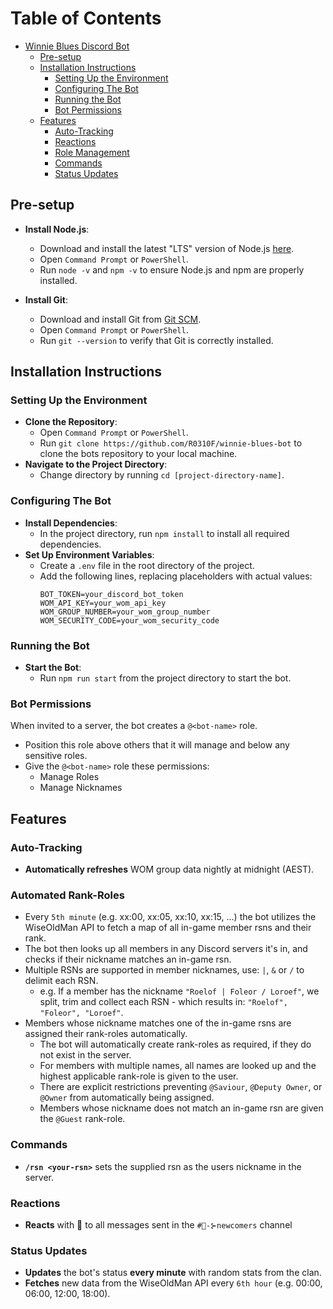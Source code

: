 # Table of Contents
- [Winnie Blues Discord Bot](#winnie-blues-discord-bot)
  - [Pre-setup](#pre-setup)
  - [Installation Instructions](#installation-instructions)
    - [Setting Up the Environment](#setting-up-the-environment)
    - [Configuring The Bot](#configuring-the-bot)
    - [Running the Bot](#running-the-bot)
    - [Bot Permissions](#bot-permissions)
  - [Features](#features)
    - [Auto-Tracking](#auto-tracking)
    - [Reactions](#reactions)
    - [Role Management](#role-management)
    - [Commands](#commands)
    - [Status Updates](#status-updates)

## Pre-setup

- **Install Node.js**:
    - Download and install the latest "LTS" version of Node.js [here](https://nodejs.org/en/download).
    - Open `Command Prompt` or `PowerShell`.
    - Run `node -v` and `npm -v` to ensure Node.js and npm are properly installed.

- **Install Git**:
    - Download and install Git from [Git SCM](https://git-scm.com/download/win).
    - Open `Command Prompt` or `PowerShell`.
    - Run `git --version` to verify that Git is correctly installed.

## Installation Instructions

### Setting Up the Environment

- **Clone the Repository**:
    - Open `Command Prompt` or `PowerShell`.
    - Run `git clone https://github.com/R0310F/winnie-blues-bot` to clone the bots repository to your local machine.
- **Navigate to the Project Directory**:
    - Change directory by running `cd [project-directory-name]`.

### Configuring The Bot

- **Install Dependencies**:
    - In the project directory, run `npm install` to install all required dependencies.
- **Set Up Environment Variables**:
    - Create a `.env` file in the root directory of the project.
    - Add the following lines, replacing placeholders with actual values:
      ```
      BOT_TOKEN=your_discord_bot_token
      WOM_API_KEY=your_wom_api_key
      WOM_GROUP_NUMBER=your_wom_group_number
      WOM_SECURITY_CODE=your_wom_security_code
      ```

### Running the Bot

- **Start the Bot**:
    - Run `npm run start` from the project directory to start the bot.

### Bot Permissions

When invited to a server, the bot creates a `@<bot-name>` role.

- Position this role above others that it will manage and below any sensitive roles.
- Give the `@<bot-name>` role these permissions:
    - Manage Roles
    - Manage Nicknames

## Features

### Auto-Tracking

- **Automatically refreshes** WOM group data nightly at midnight (AEST).
  
### Automated Rank-Roles

- Every `5th minute` (e.g. xx:00, xx:05, xx:10, xx:15, ...) the bot utilizes the WiseOldMan API to fetch a map of all in-game member rsns and their rank.
- The bot then looks up all members in any Discord servers it's in, and checks if their nickname matches an in-game rsn.
- Multiple RSNs are supported in member nicknames, use: `|`, `&` or `/` to delimit each RSN.
    - e.g. If a member has the nickname `"Roelof | Foleor / Loroef"`, we split, trim and collect each RSN - which results in: `"Roelof", "Foleor", "Loroef"`.
- Members whose nickname matches one of the in-game rsns are assigned their rank-roles automatically.
    - The bot will automatically create rank-roles as required, if they do not exist in the server.
    - For members with multiple names, all names are looked up and the highest applicable rank-role is given to the user.
    - There are explicit restrictions preventing `@Saviour`, `@Deputy Owner`, or `@Owner` from automatically being assigned.
    - Members whose nickname does not match an in-game rsn are given the `@Guest` rank-role.

### Commands

- **`/rsn <your-rsn>`** sets the supplied rsn as the users nickname in the server.

### Reactions

- **Reacts** with 🫡 to all messages sent in the ``#🥳-⊱newcomers`` channel

### Status Updates

- **Updates** the bot's status **every minute** with random stats from the clan.
- **Fetches** new data from the WiseOldMan API every ``6th hour`` (e.g. 00:00, 06:00, 12:00, 18:00).
